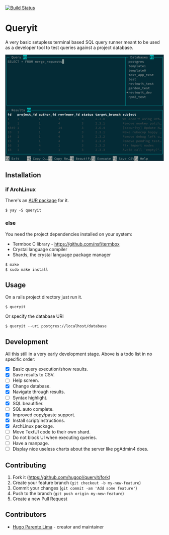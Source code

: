 [![Build Status](https://travis-ci.org/hugopl/queryit.svg?branch=master)](https://travis-ci.org/hugopl/queryit)

# Queryit

A very basic setupless terminal based SQL query runner meant to be used as a developer
tool to test queries against a project database.

![Screenshot](./doc/queryit.png)

## Installation

### if ArchLinux

There's an [AUR package](https://aur.archlinux.org/packages/queryit/) for it.

```
$ yay -S queryit
```

### else

You need the project dependencies installed on your system:

 * Termbox C library - https://github.com/nsf/termbox
 * Crystal language compiler
 * Shards, the crystal language package manager

```
$ make
$ sudo make install
```

## Usage

On a rails project directory just run it.
```
$ queryit
```

Or specify the database URI
```
$ queryit --uri postgres://localhost/database
```

## Development

All this still in a very early development stage. Above is a todo list in no specific order:

- [x] Basic query execution/show results.
- [x] Save results to CSV.
- [ ] Help screen.
- [x] Change database.
- [x] Navigate through results.
- [ ] Syntax highlight.
- [x] SQL beautifier.
- [ ] SQL auto complete.
- [x] Improved copy/paste support.
- [x] Install script/instructions.
- [x] ArchLinux package.
- [ ] Move TextUI code to their own shard.
- [ ] Do not block UI when executing queries.
- [ ] Have a manpage.
- [ ] Display nice useless charts about the server like pgAdmin4 does.

## Contributing

1. Fork it (<https://github.com/hugopl/queryit/fork>)
2. Create your feature branch (`git checkout -b my-new-feature`)
3. Commit your changes (`git commit -am 'Add some feature'`)
4. Push to the branch (`git push origin my-new-feature`)
5. Create a new Pull Request

## Contributors

- [Hugo Parente Lima](https://github.com/hugopl) - creator and maintainer
